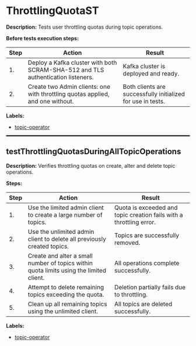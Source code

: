 # ThrottlingQuotaST

**Description:** Tests user throttling quotas during topic operations.

**Before tests execution steps:**

| Step | Action | Result |
| - | - | - |
| 1. | Deploy a Kafka cluster with both SCRAM-SHA-512 and TLS authentication listeners. | Kafka cluster is deployed and ready. |
| 2. | Create two Admin clients: one with throttling quotas applied, and one without. | Both clients are successfully initialized for use in tests. |

**Labels:**

* [topic-operator](labels/topic-operator.md)

<hr style="border:1px solid">

## testThrottlingQuotasDuringAllTopicOperations

**Description:** Verifies throttling quotas on create, alter and delete topic operations.

**Steps:**

| Step | Action | Result |
| - | - | - |
| 1. | Use the limited admin client to create a large number of topics. | Quota is exceeded and topic creation fails with a throttling error. |
| 2. | Use the unlimited admin client to delete all previously created topics. | Topics are successfully removed. |
| 3. | Create and alter a small number of topics within quota limits using the limited client. | All operations complete successfully. |
| 4. | Attempt to delete remaining topics exceeding the quota. | Deletion partially fails due to throttling. |
| 5. | Clean up all remaining topics using the unlimited client. | All topics are deleted successfully. |

**Labels:**

* [topic-operator](labels/topic-operator.md)

